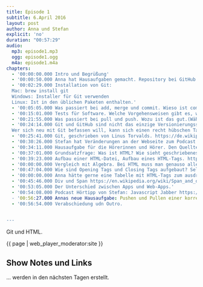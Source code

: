```yaml
---
title: Episode 1
subtitle: 6.April 2016
layout: post
author: Anna und Stefan
explicit: 'no'
duration: "00:57:29"
audio:
  mp3: episode1.mp3
  ogg: episode1.ogg
  m4a: episode1.m4a
chapters:
  - '00:00:00.000 Intro und Begrüßung'
  - '00:00:50.000 Anna hat Hausaufgaben gemacht. Repository bei GitHub erstellen. Pushen und pullen. Das hat sie über Gui geschafft, nicht aber über Kommandozeile, weil sie an der Installation von Git gescheitert ist. (Inzwischen hat sie es geschafft, Git zu installieren). Anna plant, dass sie zum Programmieren lernen nicht MacOS, sondern Linux verwenden wird, da ihr das vertrauter ist.'
  - '00:02:29.000 Installation von Git: 
  Mac: brew install git
  Windows: Installer für Git verwenden
  Linux: Ist in den üblichen Paketen enthalten.'
  - '00:05:05.000 Was passiert bei add, merge und commit. Wieso ist commit etwas anderes als save.'
  - '00:15:01.000 Tests für Software. Welche Vorgehensweisen gibt es, wofür sind sie gut.'
  - '00:21:55.000 Was passiert bei pull und push. Wozu ist das gut.(Während Stefan gleichzeitig von der Aufnahmetechnik getrollt wird und sich verzögert hört.)'
  - '00:24:14.000 Git und GitHub sind nicht das einzige Versionierungssystem/die einzige Plattform, die man für Programmierprojekte nutzen kann, die Vorgehensweise ist aber überall ähnlich.
  Wer sich neu mit Git befassen will, kann sich einen recht hübschen Talk dazu anschauen: Git For Ages 4 And Up. https://www.youtube.com/watch?v=1ffBJ4sVUb4 '
  - '00:25:41.000 Git, geschrieben von Linus Torvalds. https://de.wikipedia.org/wiki/Linus_Torvalds Git ist ein dezentrales Versionierungssystem. Sabotage ist zwar möglich, sich selbst Sachen kaputt machen ist ziemlich schwierig. Vorteil eines dezentralen Systems: man kann unabhängig vom Rechner arbeiten. Dadurch sind internationale Projekte zum Beispiel sehr einfach.'
  - '00:30:26.000 Stefan hat Veränderungen an der Webseite zum Podcast vorgenommen und beschreibt, was er gemacht hat. Zum Beispiel gibt es die Audiodateien jetzt in drei verschiedenen Formaten. Die Seite selbst ist jetzt https. Der Feed ist bei iTunes. Im Zusammenhang mit HTML nochmal der Verweis auf HTML lernen mit Free Code Camp. https://www.freecodecamp.com/'
  - '00:34:11.000 Hausaufgabe für die Hörerinnen und Hörer. Den Quelltext des RSS-Feeds von Aua Uff Code herunterladen und sich anschauen, wie der aufgebaut ist. Anna steht auf der Leitung. Stefan erklärt gewohnt verständlich, wie's geht.'
  - '00:37:01.000 Grundsatzfrage: Was ist HTML? Wie sieht geschriebenes HTML aus? Stefan fasst einfach in Worte, was Anna nur umständlich beschreiben kann. '
  - '00:39:23.000 Aufbau einer HTML-Datei, Aufbau eines HTML-Tags. https://de.wikipedia.org/wiki/Hypertext_Markup_Language https://de.wikipedia.org/wiki/Tag_(Informatik) (Anna hatte offenbar schon wieder alles vergessen was sie bei Freecodecamp gelernt hat, was ihr jetzt beim Shownotes schreiben wieder auffällt.)'
  - '00:00:00.000 Vergleich mit Algebra. Bei HTML muss man genauso alle geöffneten Tags schließen, wie man in der Algebra alle geöffnteten Klammern wieder schließt. Zur besseren Sichtbarkeit schreibt man verschiedene Ebenen in HTML mit Einrückung. Dem HTML ist die Zahl der Leerzeichen egal. Es kennt Leerzeichen, aber nicht deren Anzahl. Einrückung um 2 Leerzeichen findet Stefan gut sichtbar. Das ist auch eine Konvention in Ruby.'
  - '00:47:04.000 Wie sind Opening Tags und Closing Tags aufgebaut? Selbstschließende Tags. Es gibt gar nicht so viele Tags. Nur ca. 36.'
  - '00:00:00.000 Anna hätte gerne eine Tabelle mit HTML-Tags zum ausdrucken udn an dei Wand hängen. Davon gibt es unzählige im Netz. Seiten, die zwar keine Tag-Tabellen haben, aber trotzdem anschauenswert sind: 1. Sehr ausführliches HTML-Tutorial: W 3 Schools http://www.w3schools.com/ 2. Übersicht zu sehr vielen Programmiersprachen, deren Eigenheiten und Unterschieden: Learn X In Y Minutes https://learnxinyminutes.com/ Stefan schlägt vor, besser bei Bedarf zu lernen, als auf Vorrat udn besser sebst Notizen zumachen, als andere Leute noizen zu nehmen, da man dann die Reihenfolge des eigenen Vorgehens dokumentiert und nicht durch anderer Leute Vorgehensweise durcheinandergebracht wird.'
  - '00:45:46.000 Div und Span https://en.wikipedia.org/wiki/Span_and_div'
  - '00:53:05.000 Der Unterschied zwischen Apps und Web-Apps.'
  - '00:54:08.000 Podcast Hörtipp von Stefan: Javascript Jabber https://itunes.apple.com/us/podcast/javascript-jabber/id496893300?mt=2 Auf Twitter: @jsjabber
  - '00:56:27.000 Annas neue Hausaufgabe: Pushen und Pullen einer korrekten HTML-Datei über Kommandozeile.
  - '00:56:54.000 Verabschiedung udn Outro.
  

---
```


Git und HTML.

{{ page | web_player_moderator:site }}

## Show Notes und Links

  ... werden in den nächsten Tagen erstellt.
